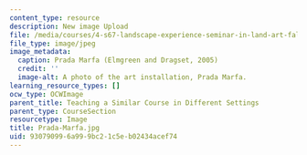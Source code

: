 ```yaml
---
content_type: resource
description: New image Upload
file: /media/courses/4-s67-landscape-experience-seminar-in-land-art-fall-2016/930790996a999bc21c5eb02434acef74_Prada-Marfa.jpg
file_type: image/jpeg
image_metadata:
  caption: Prada Marfa (Elmgreen and Dragset, 2005)
  credit: ''
  image-alt: A photo of the art installation, Prada Marfa.
learning_resource_types: []
ocw_type: OCWImage
parent_title: Teaching a Similar Course in Different Settings
parent_type: CourseSection
resourcetype: Image
title: Prada-Marfa.jpg
uid: 93079099-6a99-9bc2-1c5e-b02434acef74
---
```

